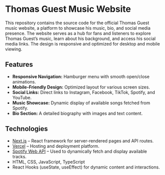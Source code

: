 # Thomas Guest Music Website

This repository contains the source code for the official Thomas Guest music website, a platform to showcase his music, bio, and social media presence. The website serves as a hub for fans and listeners to explore Thomas Guest’s music, learn about his background, and access his social media links. The design is responsive and optimized for desktop and mobile viewing.

## Features

- **Responsive Navigation:** Hamburger menu with smooth open/close animations.
- **Mobile-Friendly Design:** Optimized layout for various screen sizes.
- **Social Links:** Direct links to Instagram, Facebook, TikTok, Spotify, and YouTube.
- **Music Showcase:** Dynamic display of available songs fetched from Spotify.
- **Bio Section:** A detailed biography with images and text content.

## Technologies

- [Next.js](https://nextjs.org/) – React framework for server-rendered pages and API routes.
- [Vercel](https://vercel.com/) – Hosting and deployment platform.
- [Spotify Web API](https://developer.spotify.com/documentation/web-api/) – Used to dynamically fetch and display available tracks.
- HTML, CSS, JavaScript, TypeScript
- React Hooks (useState, useEffect) for dynamic content and interactions.